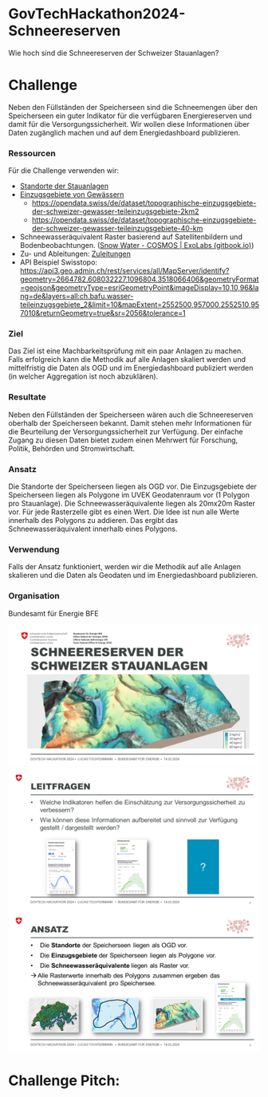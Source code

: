 # GovTechHackathon2024-Schneereserven
Wie hoch sind die Schneereserven der Schweizer Stauanlagen?

# Challenge

Neben den Füllständen der Speicherseen sind die Schneemengen über den Speicherseen ein guter Indikator für die verfügbaren Energiereserven und damit für die Versorgungssicherheit. Wir wollen diese Informationen über Daten zugänglich machen und auf dem Energiedashboard publizieren.

### Ressourcen

Für die Challenge verwenden wir:

* [Standorte der Stauanlagen](https://opendata.swiss/de/dataset/stauanlagen-unter-bundesaufsicht)
* [Einzugsgebiete von Gewässern](/data/)
    - https://opendata.swiss/de/dataset/topographische-einzugsgebiete-der-schweizer-gewasser-teileinzugsgebiete-2km2
    - https://opendata.swiss/de/dataset/topographische-einzugsgebiete-der-schweizer-gewasser-teileinzugsgebiete-40-km
* Schneewasseräquivalent Raster basierend auf Satellitenbildern und Bodenbeobachtungen. ([Snow Water - COSMOS | ExoLabs (gitbook.io)](https://exolabs-ch.gitbook.io/cosmos/snow-water))
* Zu- und Ableitungen: [Zuleitungen](https://map.geo.admin.ch/?lang=de&topic=ech&bgLayer=ch.swisstopo.pixelkarte-grau&layers=ch.bafu.wasser-leitungen,ch.bafu.wasser-rueckgabe,ch.bafu.wasser-entnahme,ch.bafu.wasser-teileinzugsgebiete_2,ch.bafu.wasser-teileinzugsgebiete_40,ch.bafu.wasser-gebietsauslaesse&E=2678533.62&N=1150072.55&zoom=4.965948795623882&layers_opacity=1,1,1,0.75,1,1)
* API Beispiel Swisstopo: https://api3.geo.admin.ch/rest/services/all/MapServer/identify?geometry=2664782.608032227,1096804.3518066406&geometryFormat=geojson&geometryType=esriGeometryPoint&imageDisplay=10,10,96&lang=de&layers=all:ch.bafu.wasser-teileinzugsgebiete_2&limit=10&mapExtent=2552500,957000,2552510,957010&returnGeometry=true&sr=2056&tolerance=1
  
### Ziel

Das Ziel ist eine Machbarkeitsprüfung mit ein paar Anlagen zu machen. Falls erfolgreich kann die Methodik auf alle Anlagen skaliert werden und mittelfristig die Daten als OGD und im Energiedashboard publiziert werden (in welcher Aggregation ist noch abzuklären).

### Resultate

Neben den Füllständen der Speicherseen wären auch die Schneereserven oberhalb der Speicherseen bekannt. Damit stehen mehr Informationen für die Beurteilung der Versorgungssicherheit zur Verfügung. Der einfache Zugang zu diesen Daten bietet zudem einen Mehrwert für Forschung, Politik, Behörden und Stromwirtschaft.

### Ansatz

Die Standorte der Speicherseen liegen als OGD vor. Die Einzugsgebiete der Speicherseen liegen als Polygone im UVEK Geodatenraum vor (1 Polygon pro Stauanlage).
Die Schneewasseräquivalente liegen als 20mx20m Raster vor. Für jede Rasterzelle gibt es einen Wert. Die Idee ist nun alle Werte innerhalb des Polygons zu addieren. Das ergibt das Schneewasseräquivalent innerhalb eines Polygons.

### Verwendung

Falls der Ansatz funktioniert, werden wir die Methodik auf alle Anlagen skalieren und die Daten als Geodaten und im Energiedashboard publizieren.

### Organisation

Bundesamt für Energie BFE

![Schneereserven der Schweizer Stauanlagen](/utils/Folie1.PNG "Schneereserven der Schweizer Stauanlagen")
![Leitfragen](/utils/Folie2.PNG "Leitfragen")
![Ansatz](/utils/Folie3.PNG "Ansatz")

# Challenge Pitch:
